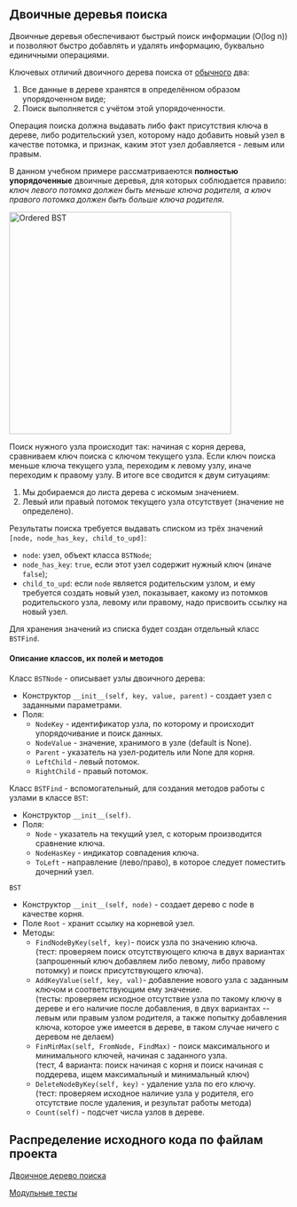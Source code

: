 ## Двоичные деревья поиска

Двоичные деревья обеспечивают быстрый поиск информации (O(log n)) и позволяют быстро добавлять и удалять информацию, буквально единичными операциями.

Ключевых отличий двоичного дерева поиска от [обычного](../01_SimpleTree/README.md) два:
1. Все данные в дереве хранятся в определённом образом упорядоченном виде;
2. Поиск выполняется с учётом этой упорядоченности. 

Операция поиска должна выдавать либо факт присутствия ключа в дереве, либо родительский узел, которому надо добавить новый узел в качестве потомка, и признак, каким этот узел добавляется - левым или правым. 

В данном учебном примере рассматриваеются **полностью упорядоченные** двоичные деревья, для которых соблюдается правило:        
*ключ левого потомка должен быть меньше ключа родителя, а ключ правого потомка должен быть больше ключа родителя*.

<img src="https://skillsmart.ru/algo/15-121-cm/tbin15.png" title="Ordered BST" width="400">

Поиск нужного узла происходит так: начиная с корня дерева, сравниваем ключ поиска с ключом текущего узла. Если ключ поиска меньше ключа текущего узла, переходим к левому узлу, иначе переходим к правому узлу. В итоге все сводится к двум ситуациям:
1. Мы добираемся до листа дерева с искомым значением.
2. Левый или правый потомок текущего узла отсутствует (значение не определено).

Результаты поиска требуется выдавать списком из трёх значений        
`[node, node_has_key, child_to_upd]`:
- `node`: узел, объект класса `BSTNode`;
- `node_has_key`: `true`, если этот узел содержит нужный ключ (иначе `false`);
- `child_to_upd`: если `node` является родительским узлом, и ему требуется создать новый узел, показывает, какому из потомков родительского узла, левому или правому, надо присвоить ссылку на новый узел.

Для хранения значений из списка будет создан отдельный класс `BSTFind`.


#### Описание классов, их полей и методов

Класс `BSTNode` - описывает узлы двоичного дерева:
- Конструктор `__init__(self, key, value, parent)` - создает узел с заданными параметрами.
- Поля:
    - `NodeKey` - идентификатор узла, по которому и происходит упорядочивание и поиск данных.
    - `NodeValue` - значение, хранимого в узле (default is None).
    - `Parent` - указатель на узел-родитель или None для корня.
    - `LeftChild` - левый потомок.
    - `RightChild` - правый потомок.

Класс `BSTFind` - вспомогательный, для создания методов работы с узлами в классе `BST`:
- Конструктор `__init__(self)`.
- Поля:
    - `Node` - указатель на текущий узел, с которым производится сравнение ключа.
    - `NodeHasKey` - индикатор совпадения ключа.
    - `ToLeft` - направление (лево/право), в которое следует поместить дочерний узел.

`BST`
- Конструктор `__init__(self, node)` - создает дерево c node в качестве корня.
- Поле `Root` - хранит ссылку на корневой узел.
- Методы:
    - `FindNodeByKey(self, key)`- поиск узла по значению ключа.            
    (тест: проверяем поиск отсутствующего ключа в двух вариантах (запрошенный ключ добавляем либо левому, либо правому потомку) и поиск присутствующего ключа).
    - `AddKeyValue(self, key, val)`- добавление нового узла с заданным ключом и соответствующим ему значение.           
    (тесты: проверяем исходное отсутствие узла по такому ключу в дереве и его наличие после добавления, в двух вариантах -- левым или правым узлом родителя, а также попытку добавления ключа, которое уже имеется в дереве, в таком случае ничего с деревом не делаем)
    - `FinMinMax(self, FromNode, FindMax)` - поиск максимального и минимального ключей, начиная с заданного узла.         
    (тест, 4 варианта: поиск начиная с корня и поиск начиная с поддерева, ищем максимальный и минимальный ключ)
    - `DeleteNodeByKey(self, key)` - удаление узла по его ключу.           
    (тест: проверяем исходное наличие узла у родителя, его отсутствие после удаления, и результат работы метода)
    - `Count(self)` - подсчет числа узлов в дереве.


## Распределение исходного кода по файлам проекта

[Двоичное дерево поиска](BST.py)

[Модульные тесты](BST_test.py)

